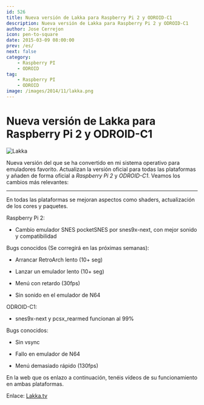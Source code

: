 ```yaml
---
id: 526
title: Nueva versión de Lakka para Raspberry Pi 2 y ODROID-C1
description: Nueva versión de Lakka para Raspberry Pi 2 y ODROID-C1
author: Jose Cerrejon
icon: pen-to-square
date: 2015-03-09 08:00:00
prev: /es/
next: false
category:
    - Raspberry PI
    - ODROID
tag:
    - Raspberry PI
    - ODROID
image: /images/2014/11/lakka.png
---
```


# Nueva versión de Lakka para Raspberry Pi 2 y ODROID-C1

![Lakka](/images/2014/11/lakka.png)

Nueva versión del que se ha convertido en mi sistema operativo para emuladores favorito. Actualizan la versión oficial para todas las plataformas y añaden de forma oficial a _Raspberry Pi 2_ y _ODROID-C1_. Veamos los cambios más relevantes:

---

En todas las plataformas se mejoran aspectos como shaders, actualización de los cores y paquetes.

Raspberry Pi 2:

-   Cambio emulador SNES pocketSNES por snes9x-next, con mejor sonido y compatibilidad

Bugs conocidos (Se corregirá en las próximas semanas):

-   Arrancar RetroArch lento (10+ seg)

-   Lanzar un emulador lento (10+ seg)

-   Menú con retardo (30fps)

-   Sin sonido en el emulador de N64

ODROID-C1:

-   snes9x-next y pcsx_rearmed funcionan al 99%

Bugs conocidos:

-   Sin vsync

-   Fallo en emulador de N64

-   Menú demasiado rápido (130fps)

En la web que os enlazo a continuación, tenéis vídeos de su funcionamiento en ambas plataformas.

Enlace: [Lakka.tv](https://www.lakka.tv/articles/2015/03/08/release-for-raspberry-pi-2-and-odroid-c1-and-more/)
